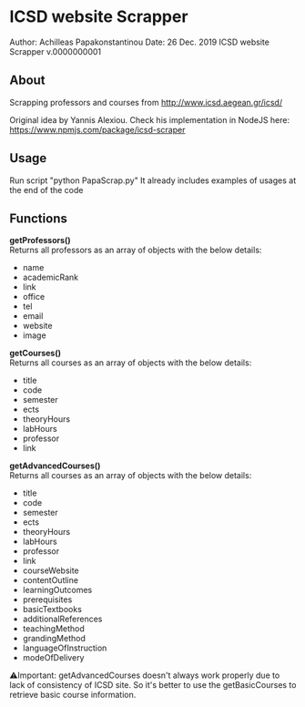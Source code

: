 # ICSD website Scrapper
Author: Achilleas Papakonstantinou
Date: 26 Dec. 2019
ICSD website Scrapper v.0000000001

## About
Scrapping professors and courses from http://www.icsd.aegean.gr/icsd/

Original idea by Yannis Alexiou. 
Check his implementation in NodeJS here: https://www.npmjs.com/package/icsd-scraper

## Usage
Run script "python PapaScrap.py"
It already includes examples of usages at the end of the code

## Functions
**getProfessors()** \
Returns all professors as an array of objects with the below details:

* name
* academicRank
* link
* office
* tel
* email
* website
* image

**getCourses()** \
Returns all courses as an array of objects with the below details:

* title
* code
* semester
* ects
* theoryHours
* labHours
* professor
* link

**getAdvancedCourses()** \
Returns all courses as an array of objects with the below details:

* title
* code
* semester
* ects
* theoryHours
* labHours
* professor
* link
* courseWebsite
* contentOutline
* learningOutcomes
* prerequisites
* basicTextbooks
* additionalReferences
* teachingMethod
* grandingMethod
* languageOfInstruction
* modeOfDelivery

⚠️Ιmportant: getAdvancedCourses doesn't always work properly due to lack of consistency of ICSD site. So it's better to use the getBasicCourses to retrieve basic course information.
